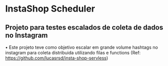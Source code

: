 # InstaShop Scheduler
## Projeto para testes escalados de coleta de dados no Instagram
• Este projeto teve como objetivo escalar em grande volume hashtags no instagram para coleta distribuida utilizando filas e functions (Ref: https://github.com/lucasrsd/insta-shop-servless)